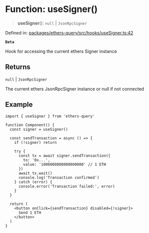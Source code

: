 # Function: useSigner()

> **useSigner**(): `null` \| `JsonRpcSigner`

Defined in: [packages/ethers-query/src/hooks/useSigner.ts:42](https://github.com/Recursive-Studio/ethers-query/blob/1bdb1b329b122727a817aadaea601cbc34f09e37/packages/ethers-query/src/hooks/useSigner.ts#L42)

**`Beta`**

Hook for accessing the current ethers Signer instance

## Returns

`null` \| `JsonRpcSigner`

The current ethers JsonRpcSigner instance or null if not connected

## Example

```tsx
import { useSigner } from 'ethers-query'

function Component() {
  const signer = useSigner()

  const sendTransaction = async () => {
    if (!signer) return
    
    try {
      const tx = await signer.sendTransaction({
        to: '0x...',
        value: '1000000000000000000' // 1 ETH
      })
      await tx.wait()
      console.log('Transaction confirmed')
    } catch (error) {
      console.error('Transaction failed:', error)
    }
  }

  return (
    <button onClick={sendTransaction} disabled={!signer}>
      Send 1 ETH
    </button>
  )
}
```
